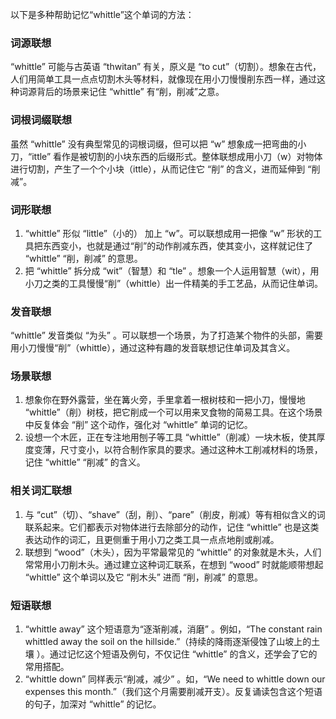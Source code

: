 以下是多种帮助记忆“whittle”这个单词的方法：

### 词源联想
“whittle” 可能与古英语 “thwitan” 有关，原义是 “to cut”（切割）。想象在古代，人们用简单工具一点点切割木头等材料，就像现在用小刀慢慢削东西一样，通过这种词源背后的场景来记住 “whittle” 有“削，削减”之意。

### 词根词缀联想
虽然 “whittle” 没有典型常见的词根词缀，但可以把 “w” 想象成一把弯曲的小刀，“ittle” 看作是被切割的小块东西的后缀形式。整体联想成用小刀（w）对物体进行切割，产生了一个个小块（ittle），从而记住它 “削” 的含义，进而延伸到 “削减”。

### 词形联想
1. “whittle” 形似 “little”（小的） 加上 “w”。可以联想成用一把像 “w” 形状的工具把东西变小，也就是通过“削”的动作削减东西，使其变小，这样就记住了 “whittle” “削，削减” 的意思。
2. 把 “whittle” 拆分成 “wit”（智慧）和 “tle” 。想象一个人运用智慧（wit），用小刀之类的工具慢慢“削”（whittle）出一件精美的手工艺品，从而记住单词。

### 发音联想
“whittle” 发音类似 “为头” 。可以联想一个场景，为了打造某个物件的头部，需要用小刀慢慢“削”（whittle），通过这种有趣的发音联想记住单词及其含义。

### 场景联想
1. 想象你在野外露营，坐在篝火旁，手里拿着一根树枝和一把小刀，慢慢地 “whittle”（削）树枝，把它削成一个可以用来叉食物的简易工具。在这个场景中反复体会 “削” 这个动作，强化对 “whittle” 单词的记忆。
2. 设想一个木匠，正在专注地用刨子等工具 “whittle”（削减）一块木板，使其厚度变薄，尺寸变小，以符合制作家具的要求。通过这种木工削减材料的场景，记住 “whittle” “削减” 的含义。

### 相关词汇联想
1. 与 “cut”（切）、“shave”（刮，削）、“pare”（削皮，削减）等有相似含义的词联系起来。它们都表示对物体进行去除部分的动作，记住 “whittle” 也是这类表达动作的词汇，且更侧重于用小刀之类工具一点点地削或削减。
2. 联想到 “wood”（木头），因为平常最常见的 “whittle” 的对象就是木头，人们常常用小刀削木头。通过建立这种词汇联系，在想到 “wood” 时就能顺带想起 “whittle” 这个单词以及它 “削木头” 进而 “削，削减” 的意思。

### 短语联想
1. “whittle away” 这个短语意为“逐渐削减，消磨” 。例如，“The constant rain whittled away the soil on the hillside.”（持续的降雨逐渐侵蚀了山坡上的土壤 ）。通过记忆这个短语及例句，不仅记住 “whittle” 的含义，还学会了它的常用搭配。
2. “whittle down” 同样表示“削减，减少” 。如，“We need to whittle down our expenses this month.”（我们这个月需要削减开支）。反复诵读包含这个短语的句子，加深对 “whittle” 的记忆。 